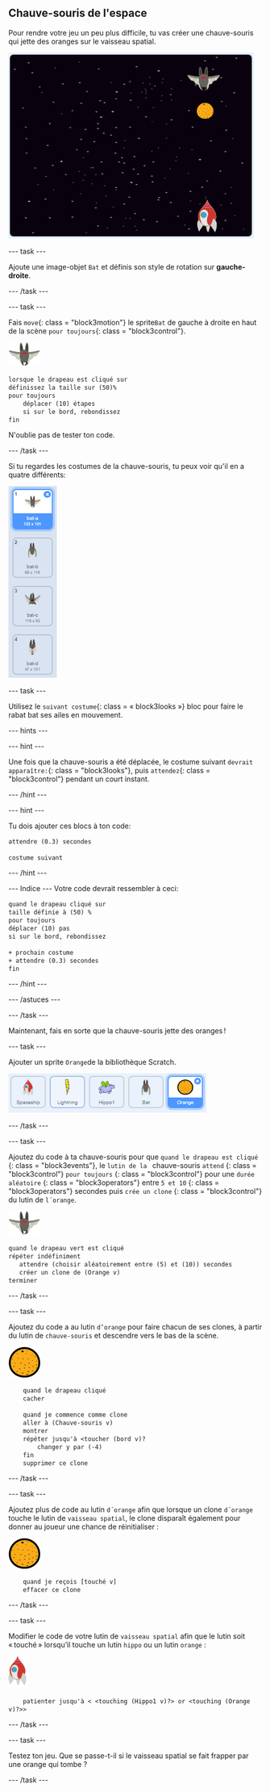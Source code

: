 ## Chauve-souris de l'espace

Pour rendre votre jeu un peu plus difficile, tu vas créer une chauve-souris qui jette des oranges sur le vaisseau spatial.

![une chauve-souris jetant une orange sur le vaisseau spatial](images/bat-oranges.png)

\--- task \---

Ajoute une image-objet `Bat` et définis son style de rotation sur **gauche-droite**.

\--- /task \---

\--- task \---

Fais `move`{: class = "block3motion"} le sprite`Bat` de gauche à droite en haut de la scène `pour toujours`{: class = "block3control"}.

![lutin de chauve-souris](images/bat-sprite.png)

```blocks3
lorsque le drapeau est cliqué sur
définissez la taille sur (50)%
pour toujours
    déplacer (10) étapes
    si sur le bord, rebondissez
fin
```

N'oublie pas de tester ton code.

\--- /task \---

Si tu regardes les costumes de la chauve-souris, tu peux voir qu'il en a quatre différents:

![screenshot](images/invaders-bat-costume.png)

\--- task \---

Utilisez le `suivant costume`{: class = « block3looks »} bloc pour faire le rabat bat ses ailes en mouvement.

\--- hints \---

\--- hint \---

Une fois que la chauve-souris a été déplacée, le costume suivant `devrait apparaître:`{: class = "block3looks"}, puis `attendez`{: class = "block3control"} pendant un court instant.

\--- /hint \---

\--- hint \---

Tu dois ajouter ces blocs à ton code:

```blocks3
attendre (0.3) secondes

costume suivant
```

\--- /hint \---

\--- Indice \--- Votre code devrait ressembler à ceci:

```blocks3
quand le drapeau cliqué sur
taille définie à (50) %
pour toujours
déplacer (10) pas
si sur le bord, rebondissez

+ prochain costume
+ attendre (0.3) secondes
fin
```

\--- /hint \---

\--- /astuces \---

\--- /task \---

Maintenant, fais en sorte que la chauve-souris jette des oranges !

\--- task \---

Ajouter un sprite `Orange`de la bibliothèque Scratch.

![capture d'écran](images/invaders-orange.png)

\--- /task \---

\--- task \---

Ajoutez du code à ta chauve-souris pour que ` quand le drapeau est cliqué ` {: class = "block3events"}, le `lutin de la ` chauve-souris ` attend ` {: class = "block3control"} ` pour toujours ` {: class = "block3control"} pour une ` durée aléatoire ` {: class = "block3operators"} entre ` 5 et 10 ` {: class = "block3operators"} secondes puis ` crée un clone ` {: class = "block3control"} du lutin de ` l´orange `.

![lutin de chauve-souris](images/bat-sprite.png)

```blocks3
quand le drapeau vert est cliqué
répéter indéfiniment
   attendre (choisir aléatoirement entre (5) et (10)) secondes
   créer un clone de (Orange v)
terminer
```

\--- /task \---

\--- task \---

Ajoutez du code a au lutin `d’orange` pour faire chacun de ses clones, à partir du lutin de `chauve-souris` et descendre vers le bas de la scène.

![lutin d´orange](images/orange-sprite.png)

```blocks3
    quand le drapeau cliqué
    cacher

    quand je commence comme clone
    aller à (Chauve-souris v)
    montrer
    répéter jusqu'à <toucher (bord v)?
        changer y par (-4)
    fin
    supprimer ce clone
```

\--- /task \---

\--- task \---

Ajoutez plus de code au lutin `d´orange` afin que lorsque un clone `d´orange` touche le lutin de `vaisseau spatial`, le clone disparaît également pour donner au joueur une chance de réinitialiser :

![lutin d´orange](images/orange-sprite.png)

```blocks3
    quand je reçois [touché v]
    effacer ce clone
```

\--- /task \---

\--- task \---

Modifier le code de votre lutin de `vaisseau spatial` afin que le lutin soit « touché » lorsqu’il touche un lutin `hippo` ou un lutin `orange` :

![lutin de roquette](images/rocket-sprite.png)

```blocks3
    patienter jusqu'à < <touching (Hippo1 v)?> or <touching (Orange v)?>>
```

\--- /task \---

\--- task \---

Testez ton jeu. Que se passe-t-il si le vaisseau spatial se fait frapper par une orange qui tombe ?

\--- /task \---